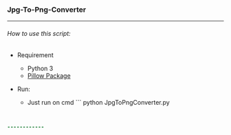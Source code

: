 ### Jpg-To-Png-Converter

------------

###### How to use this script:
- Requirement
	- Python 3
	- [Pillow Package](https://pypi.org/project/Pillow/2.2.1/ "Pillow Package")

- Run:
	- Just run on cmd ```
python JpgToPngConverter.py 
```  for default setup


------------

